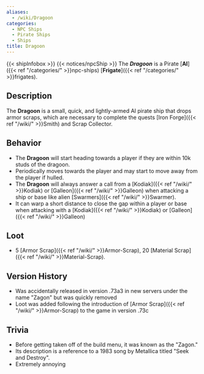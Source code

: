 ```yaml
---
aliases:
  - /wiki/Dragoon
categories:
  - NPC Ships
  - Pirate Ships
  - Ships
title: Dragoon
---
```


{{< shipInfobox >}} {{< notices/npcShip >}} The **_Dragoon_** is a Pirate [**AI**]({{< ref "/categories/" >}}npc-ships) [**Frigate**]({{< ref "/categories/" >}}frigates).

## Description

The **Dragoon** is a small, quick, and lightly-armed AI pirate ship that drops armor scraps, which are necessary to complete the quests [Iron Forge]({{< ref "/wiki/" >}}Smith) and Scrap Collector.

## Behavior

- The **Dragoon** will start heading towards a player if they are within 10k studs of the dragoon.
- Periodically moves towards the player and may start to move away from the player if hulled.
- The **Dragoon** will always answer a call from a [Kodiak]({{< ref "/wiki/" >}}Kodiak) or [Galleon]({{< ref "/wiki/" >}}Galleon) when attacking a ship or base like alien [Swarmers]({{< ref "/wiki/" >}}Swarmer).
- It can warp a short distance to close the gap within a player or base when attacking with a [Kodiak]({{< ref "/wiki/" >}}Kodiak) or [Galleon]({{< ref "/wiki/" >}}Galleon)

## Loot

- 5 [Armor Scrap]({{< ref "/wiki/" >}}Armor-Scrap), 20 [Material Scrap]({{< ref "/wiki/" >}}Material-Scrap).

## Version History

- Was accidentally released in version .73a3 in new servers under the name "Zagon" but was quickly removed
- Loot was added following the introduction of [Armor Scrap]({{< ref "/wiki/" >}}Armor-Scrap) to the game in version .73c

## Trivia

- Before getting taken off of the build menu, it was known as the "Zagon."
- Its description is a reference to a 1983 song by Metallica titled "Seek and Destroy".
- Extremely annoying
